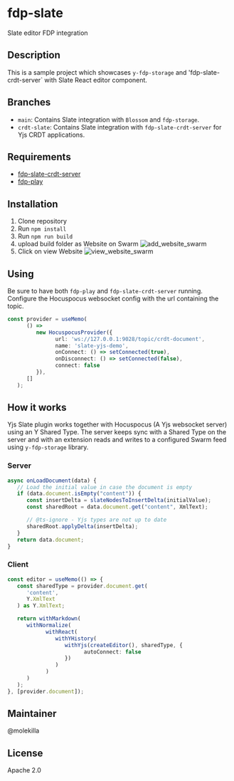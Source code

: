 # fdp-slate

Slate editor FDP integration


## Description

This is a sample project which showcases `y-fdp-storage` and 'fdp-slate-crdt-server` with Slate React editor component.

## Branches

- `main`: Contains Slate integration with `Blossom` and `fdp-storage`.
- `crdt-slate`: Contains Slate integration with `fdp-slate-crdt-server` for Yjs CRDT applications.

## Requirements

-   [fdp-slate-crdt-server](https://github.com/molekilla/fdp-slate-crdt-server)
-   [fdp-play](https://github.com/fairDataSociety/fdp-play)

## Installation

1. Clone repository
2. Run `npm install`
3. Run `npm run build`
4. upload build folder as Website on Swarm
   ![add_website_swarm](https://user-images.githubusercontent.com/11984246/232548763-c8d9f9ef-8b3b-4abe-bcda-f47e5281ab55.png)
5. Click on view Website
   ![view_website_swarm](https://user-images.githubusercontent.com/11984246/232548858-019a8c29-ad0c-4327-a3f6-2f2842c367b9.png)

## Using

Be sure to have both `fdp-play` and `fdp-slate-crdt-server` running. Configure the Hocuspocus websocket config with the url containing the topic.

```typescript
const provider = useMemo(
      () =>
         new HocuspocusProvider({
               url: 'ws://127.0.0.1:9028/topic/crdt-document',
               name: 'slate-yjs-demo',
               onConnect: () => setConnected(true),
               onDisconnect: () => setConnected(false),
               connect: false
         }),
      []
   );

```

## How it works

Yjs Slate plugin works together with Hocuspocus (A Yjs websocket server) using an Y Shared Type. The server keeps sync with a Shared Type on the server and with an extension reads and writes to a configured Swarm feed using `y-fdp-storage` library.

### Server

```typescript
async onLoadDocument(data) {
   // Load the initial value in case the document is empty
   if (data.document.isEmpty("content")) {
      const insertDelta = slateNodesToInsertDelta(initialValue);
      const sharedRoot = data.document.get("content", XmlText);

      // @ts-ignore - Yjs types are not up to date
      sharedRoot.applyDelta(insertDelta);
   }
   return data.document;
}
```

### Client

```typescript
const editor = useMemo(() => {
   const sharedType = provider.document.get(
      'content',
      Y.XmlText
   ) as Y.XmlText;

   return withMarkdown(
      withNormalize(
            withReact(
               withYHistory(
                  withYjs(createEditor(), sharedType, {
                        autoConnect: false
                  })
               )
            )
      )
   );
}, [provider.document]);
```

## Maintainer

@molekilla

## License

Apache 2.0

